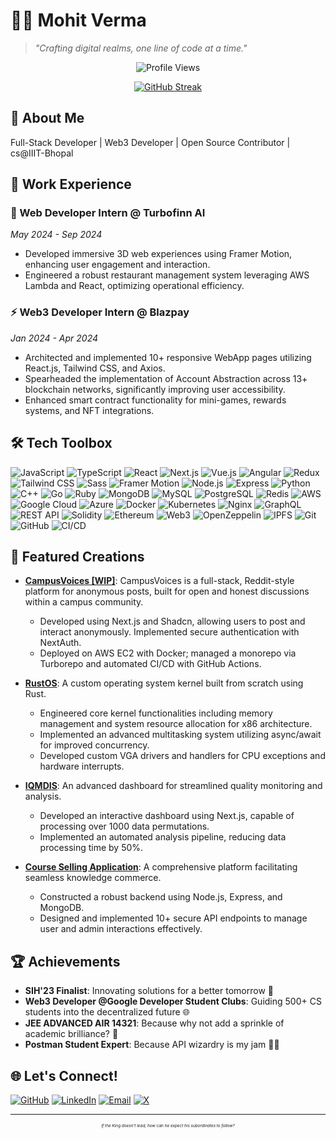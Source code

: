 # 👨‍💻 Mohit Verma

> *"Crafting digital realms, one line of code at a time."*

<!-- [![GitHub Stats](https://github-readme-stats.vercel.app/api?username=mohitvdx&show_icons=true&theme=dark)](https://github.com/anuraghazra/github-readme-stats) -->

<div align="center">

![Profile Views](https://komarev.com/ghpvc/?username=mohitvdx&color=blueviolet)

</div>

<div align="center">

[![GitHub Streak](https://github-readme-streak-stats.herokuapp.com/?user=mohitvdx&theme=dark)](https://git.io/streak-stats)

</div>

## 🚀 About Me

Full-Stack Developer | Web3 Developer | Open Source Contributor | cs@IIIT-Bhopal

## 💼 Work Experience

### 🚀 Web Developer Intern @ Turbofinn AI 
*May 2024 - Sep 2024*
- Developed immersive 3D web experiences using Framer Motion, enhancing user engagement and interaction.
- Engineered a robust restaurant management system leveraging AWS Lambda and React, optimizing operational efficiency.

### ⚡ Web3 Developer Intern @ Blazpay
*Jan 2024 - Apr 2024*
- Architected and implemented 10+ responsive WebApp pages utilizing React.js, Tailwind CSS, and Axios.
- Spearheaded the implementation of Account Abstraction across 13+ blockchain networks, significantly improving user accessibility.
- Enhanced smart contract functionality for mini-games, rewards systems, and NFT integrations.

## 🛠️ Tech Toolbox

![JavaScript](https://img.shields.io/badge/-JavaScript-F7DF1E?style=flat-square&logo=javascript&logoColor=black)
![TypeScript](https://img.shields.io/badge/-TypeScript-3178C6?style=flat-square&logo=typescript&logoColor=white)
![React](https://img.shields.io/badge/-React-61DAFB?style=flat-square&logo=react&logoColor=black)
![Next.js](https://img.shields.io/badge/-Next.js-000000?style=flat-square&logo=next.js&logoColor=white)
![Vue.js](https://img.shields.io/badge/-Vue.js-4FC08D?style=flat-square&logo=vue.js&logoColor=white)
![Angular](https://img.shields.io/badge/-Angular-DD0031?style=flat-square&logo=angular&logoColor=white)
![Redux](https://img.shields.io/badge/-Redux-764ABC?style=flat-square&logo=redux&logoColor=white)
![Tailwind CSS](https://img.shields.io/badge/-Tailwind%20CSS-38B2AC?style=flat-square&logo=tailwind-css&logoColor=white)
![Sass](https://img.shields.io/badge/-Sass-CC6699?style=flat-square&logo=sass&logoColor=white)
![Framer Motion](https://img.shields.io/badge/-Framer%20Motion-0055FF?style=flat-square&logo=framer&logoColor=white)
![Node.js](https://img.shields.io/badge/-Node.js-339933?style=flat-square&logo=Node.js&logoColor=white)
![Express](https://img.shields.io/badge/-Express-000000?style=flat-square&logo=express&logoColor=white)
![Python](https://img.shields.io/badge/-Python-3776AB?style=flat-square&logo=Python&logoColor=white)
![C++](https://img.shields.io/badge/-C++-00599C?style=flat-square&logo=c%2B%2B&logoColor=white)
![Go](https://img.shields.io/badge/-Go-00ADD8?style=flat-square&logo=go&logoColor=white)
![Ruby](https://img.shields.io/badge/-Ruby-CC342D?style=flat-square&logo=ruby&logoColor=white)
![MongoDB](https://img.shields.io/badge/-MongoDB-47A248?style=flat-square&logo=mongodb&logoColor=white)
![MySQL](https://img.shields.io/badge/-MySQL-4479A1?style=flat-square&logo=mysql&logoColor=white)
![PostgreSQL](https://img.shields.io/badge/-PostgreSQL-336791?style=flat-square&logo=postgresql&logoColor=white)
![Redis](https://img.shields.io/badge/-Redis-DC382D?style=flat-square&logo=redis&logoColor=white)
![AWS](https://img.shields.io/badge/-AWS-232F3E?style=flat-square&logo=amazon-aws&logoColor=white)
![Google Cloud](https://img.shields.io/badge/-Google%20Cloud-4285F4?style=flat-square&logo=google-cloud&logoColor=white)
![Azure](https://img.shields.io/badge/-Azure-0089D6?style=flat-square&logo=microsoft-azure&logoColor=white)
![Docker](https://img.shields.io/badge/-Docker-2496ED?style=flat-square&logo=docker&logoColor=white)
![Kubernetes](https://img.shields.io/badge/-Kubernetes-326CE5?style=flat-square&logo=kubernetes&logoColor=white)
![Nginx](https://img.shields.io/badge/-Nginx-269539?style=flat-square&logo=nginx&logoColor=white)
![GraphQL](https://img.shields.io/badge/-GraphQL-E10098?style=flat-square&logo=graphql&logoColor=white)
![REST API](https://img.shields.io/badge/-REST%20API-FF6C37?style=flat-square&logo=postman&logoColor=white)
![Solidity](https://img.shields.io/badge/-Solidity-363636?style=flat-square&logo=solidity&logoColor=white)
![Ethereum](https://img.shields.io/badge/-Ethereum-3C3C3C?style=flat-square&logo=ethereum&logoColor=white)
![Web3](https://img.shields.io/badge/-Web3-3C3C3C?style=flat-square&logo=web3.js&logoColor=white)
![OpenZeppelin](https://img.shields.io/badge/-OpenZeppelin-412991?style=flat-square&logo=openzeppelin&logoColor=white)
![IPFS](https://img.shields.io/badge/-IPFS-65C2CB?style=flat-square&logo=ipfs&logoColor=white)
![Git](https://img.shields.io/badge/-Git-F05032?style=flat-square&logo=git&logoColor=white)
![GitHub](https://img.shields.io/badge/-GitHub-181717?style=flat-square&logo=github&logoColor=white)
![CI/CD](https://img.shields.io/badge/-CI%2FCD-2088FF?style=flat-square&logo=github-actions&logoColor=white)



## 🎨 Featured Creations

- **[CampusVoices [WIP]](https://github.com/mohitvdx/xyzdeploy)**: CampusVoices is a full-stack, Reddit-style platform for anonymous posts, built for open and honest discussions within a campus community.
  -  Developed using Next.js and Shadcn, allowing users to post and interact anonymously. Implemented secure authentication with NextAuth.
  - Deployed on AWS EC2 with Docker; managed a monorepo via Turborepo and automated CI/CD with GitHub Actions.

- **[RustOS](https://github.com/mohitvdx/RustKernel)**: A custom operating system kernel built from scratch using Rust.
  - Engineered core kernel functionalities including memory management and system resource allocation for x86 architecture.
  - Implemented an advanced multitasking system utilizing async/await for improved concurrency.
  - Developed custom VGA drivers and handlers for CPU exceptions and hardware interrupts.


- **[IQMDIS](https://github.com/mohitvdx/Integrated-Quality-Monitoring-and-Discrepancy-Identification-System)**: An advanced dashboard for streamlined quality monitoring and analysis.
  - Developed an interactive dashboard using Next.js, capable of processing over 1000 data permutations.
  - Implemented an automated analysis pipeline, reducing data processing time by 50%.
  
- **[Course Selling Application](https://github.com/mohitvdx/CourseSellingWebsite-backend)**: A comprehensive platform facilitating seamless knowledge commerce.
  - Constructed a robust backend using Node.js, Express, and MongoDB.
  - Designed and implemented 10+ secure API endpoints to manage user and admin interactions effectively.

## 🏆 Achievements

- **SIH'23 Finalist**: Innovating solutions for a better tomorrow 🚀
- **Web3 Developer @Google Developer Student Clubs**: Guiding 500+ CS students into the decentralized future 🌐
- **JEE ADVANCED AIR 14321**: Because why not add a sprinkle of academic brilliance? 🧠
- **Postman Student Expert**: Because API wizardry is my jam 🧙‍♂️

## 🌐 Let's Connect!

[![GitHub](https://img.shields.io/badge/-GitHub-181717?style=flat-square&logo=github&logoColor=white)](https://github.com/mohitvdx)
[![LinkedIn](https://img.shields.io/badge/-LinkedIn-0A66C2?style=flat-square&logo=linkedin&logoColor=white)](https://www.linkedin.com/in/mohitvdx/)
[![Email](https://img.shields.io/badge/-Email-D14836?style=flat-square&logo=gmail&logoColor=white)](mailto:mohitverma.exe@gmail.com)
[![X](https://img.shields.io/badge/-X-000000?style=flat-square&logo=x&logoColor=white)](https://twitter.com/mohitvdx)

---

<p align="center" style="font-size: 0.4rem;">
  <i>If the King doesn't lead, how can he expect his subordinates to follow?</i>
</p>